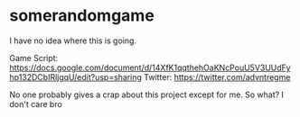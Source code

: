 # somerandomgame
I have no idea where this is going.

Game Script: https://docs.google.com/document/d/14XfK1qqthehOaKNcPouU5V3UUdFyhp132DCbIRljgqU/edit?usp=sharing
Twitter: https://twitter.com/advntregme

No one probably gives a crap about this project except for me. So what? I don't care bro
